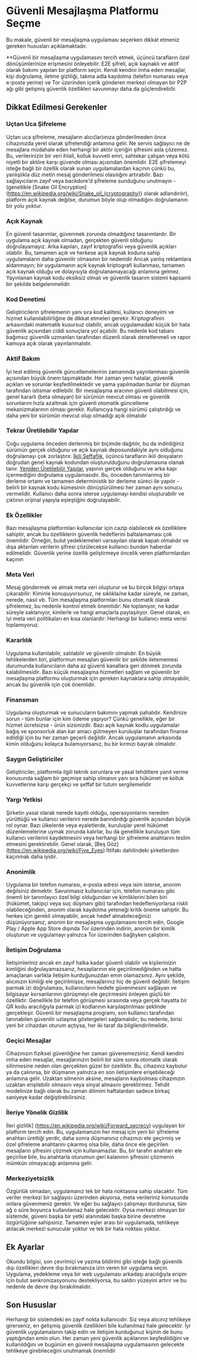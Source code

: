 # Güvenli Mesajlaşma Platformu Seçme

Bu makale, güvenli bir mesajlaşma uygulaması seçerken dikkat etmeniz gereken hususları açıklamaktadır.

**Güvenli bir mesajlaşma uygulamasını tercih etmek, üçüncü tarafların özel dönüşümlerinize erişmesini önleyebilir. E2E şifreli, açık kaynaklı ve aktif olarak bakımı yapılan bir platform seçin. Kendi kendini imha eden mesajlar, kişi doğrulama, iletme gizliliği, takma adla kaydolma (telefon numarası veya e-posta yerine) ve Tor üzerinden içerik gönderen merkezi olmayan bir P2P ağı gibi gelişmiş güvenlik özellikleri savunmayı daha da güçlendirebilir.

## Dikkat Edilmesi Gerekenler

### Uçtan Uca Şifreleme
Uçtan uca şifreleme, mesajların alıcı(lar)ınıza gönderilmeden önce cihazınızda yerel olarak şifrelendiği anlamına gelir. Ne servis sağlayıcı ne de mesajlara müdahale eden herhangi bir aktör içeriğin şifresini asla çözemez. Bu, verilerinizin bir veri ihlali, kolluk kuvveti emri, sahtekar çalışan veya kötü niyetli bir aktöre karşı güvende olması açısından önemlidir. E2E şifrelemeyi isteğe bağlı bir özellik olarak sunan uygulamalardan kaçının çünkü bu, yanlışlıkla düz metin mesaj gönderilmesi olasılığını artırabilir. Bazı sağlayıcıların zayıf veya backdore'd şifreleme sunduğunu unutmayın - (genellikle [Snake Oil Encryption] (https://en.wikipedia.org/wiki/Snake_oil_(cryptography)) olarak adlandırılır), platform açık kaynak değilse, durumun böyle olup olmadığını doğrulamanın bir yolu yoktur.

### Açık Kaynak
En güvenli tasarımlar, güvenmek zorunda olmadığınız tasarımlardır. Bir uygulama açık kaynak olmadan, gerçekten güvenli olduğunu doğrulayamayız. Arka kapıları, zayıf kriptografisi veya güvenlik açıkları olabilir. Bu, tamamen açık ve herkese açık kaynak koduna sahip uygulamaların daha güvenilir olmasının bir nedenidir Ancak yanlış reklamlara aldanmayın; bir uygulamanın açık kaynak kriptografi kullanması, tamamen açık kaynak olduğu ve dolayısıyla doğrulanamayacağı anlamına gelmez. Yayınlanan kaynak kodu eksiksiz olmalı ve güvenlik tasarım sistemi kapsamlı bir şekilde belgelenmelidir.

### Kod Denetimi
Geliştiricilerin şifrelemenin yanı sıra kod kalitesi, kullanıcı deneyimi ve hizmet kullanılabilirliğine de dikkat etmeleri gerekir. Kriptografinin arkasındaki matematik kusursuz olabilir, ancak uygulamadaki küçük bir hata güvenlik açısından ciddi sonuçlara yol açabilir. Bu nedenle kod tabanı bağımsız güvenlik uzmanları tarafından düzenli olarak denetlenmeli ve rapor kamuya açık olarak yayınlanmalıdır.

### Aktif Bakım
İyi test edilmiş güvenlik güncellemelerinin zamanında yayınlanması güvenlik açısından büyük önem taşımaktadır.  Her zaman yeni hatalar, güvenlik açıkları ve sorunlar keşfedilmektedir ve yama yapılmadan bunlar bir düşman tarafından istismar edilebilir.  Bir mesajlaşma aracının güvenli olabilmesi için, genel kararlı (beta olmayan) bir sürümün mevcut olması ve güvenlik sorunlarını hızla azaltmak için güvenli otomatik güncelleme mekanizmalarının olması gerekir. Kullanıcıya hangi sürümü çalıştırdığı ve daha yeni bir sürümün mevcut olup olmadığı açık olmalıdır

### Tekrar Üretilebilir Yapılar
Çoğu uygulama önceden derlenmiş bir biçimde dağıtılır, bu da indirdiğiniz sürümün gerçek olduğunu ve açık kaynak deposundakiyle aynı olduğunu doğrulamayı çok zorlaştırır.  [İkili Şeffaflık](https://wiki.mozilla.org/Security/Binary_Transparency), üçüncü tarafların ikili dosyaların doğrudan genel kaynak kodundan oluşturulduğunu doğrulamasına olanak tanır. [Yeniden Üretilebilir Yapılar](https://reproducible-builds.org), yapının gerçek olduğunu ve arka kapı içermediğini doğrulama uygulamasıdır. Bu, önceden tanımlanmış bir derleme ortamı ve tamamen deterministik bir derleme süreci ile yapılır - belirli bir kaynak kodu kümesinin dönüştürülmesi her zaman aynı sonucu vermelidir. Kullanıcı daha sonra isterse uygulamayı kendisi oluşturabilir ve çıktının orijinal yapıyla eşleştiğini doğrulayabilir.

### Ek Özellikler
Bazı mesajlaşma platformları kullanıcılar için cazip olabilecek ek özelliklere sahiptir, ancak bu özelliklerin güvenlik hedeflerini baltalamaması çok önemlidir. Örneğin, bulut yedeklemeleri varsayılan olarak kapalı olmalıdır ve dışa aktarılan verilerin şifresi çözülecekse kullanıcı bundan haberdar edilmelidir. Güvenlik yerine özellik geliştirmeye öncelik veren platformlardan kaçının

### Meta Veri
Mesaj göndermek ve almak meta veri oluşturur ve bu birçok bilgiyi ortaya çıkarabilir: Kiminle konuşuyorsunuz, ne sıklıkla/ne kadar süreyle, ne zaman, nerede, nasıl vb. Tüm mesajlaşma platformları bunu otomatik olarak şifrelemez, bu nedenle kontrol etmek önemlidir: Ne toplanıyor, ne kadar süreyle saklanıyor, kimlerle ve hangi amaçlarla paylaşılıyor. Genel olarak, en iyi meta veri politikaları en kısa olanlardır: Herhangi bir kullanıcı meta verisi toplamıyoruz.

### Kararlılık
Uygulama kullanılabilir, satılabilir ve güvenilir olmalıdır.  En büyük tehlikelerden biri, platformun mesajları güvenilir bir şekilde iletememesi durumunda kullanıcıların daha az güvenli kanallara geri dönmek zorunda kalabilmesidir.  Bazı küçük mesajlaşma hizmetleri sağlam ve güvenilir bir mesajlaşma platformu oluşturmak için gereken kaynaklara sahip olmayabilir, ancak bu güvenlik için çok önemlidir.

### Finansman
Uygulama oluşturmak ve sunucuların bakımını yapmak pahalıdır. Kendinize sorun - tüm bunlar için kim ödeme yapıyor? Çünkü genellikle, eğer bir hizmet ücretsizse - ürün sizsinizdir. Bazı açık kaynak kodlu uygulamalar bağış ve sponsorluk alan kar amacı gütmeyen kuruluşlar tarafından finanse edildiği için bu her zaman geçerli değildir.  Ancak uygulamanın arkasında kimin olduğunu kolayca bulamıyorsanız, bu bir kırmızı bayrak olmalıdır.

### Saygın Geliştiriciler
Geliştiriciler, platformla ilgili teknik sorunlara ve yasal tehditlere yanıt verme konusunda sağlam bir geçmişe sahip olmanın yanı sıra hükümet ve kolluk kuvvetlerine karşı gerçekçi ve şeffaf bir tutum sergilemelidir


### Yargı Yetkisi 
Şirketin yasal olarak nerede kayıtlı olduğu, operasyonlarını nereden yürüttüğü ve kullanıcı verilerini nerede barındırdığı güvenlik açısından büyük rol oynar. Bazı ülkelerde veya eyaletlerde, kuruluşlar yerel hükümet düzenlemelerine uymak zorunda kalırlar, bu da genellikle kuruluşun tüm kullanıcı verilerini kaydetmesini veya herhangi bir şifreleme anahtarını teslim etmesini gerektirebilir. Genel olarak, [Beş Göz] (https://en.wikipedia.org/wiki/Five_Eyes) İttifakı dahilindeki şirketlerden kaçınmak daha iyidir.

### Anonimlik
Uygulama bir telefon numarası, e-posta adresi veya isim isterse, anonim değilsiniz demektir.  Savunmasız kullanıcılar için, telefon numarası gibi önemli bir tanımlayıcı özel bilgi olduğundan ve kimliklerini bilen biri (hükümet, takipçi veya suç düşmanı gibi) tarafından hedefleniyorlarsa riskli olabileceğinden, anonim olarak kaydolma yeteneği kritik öneme sahiptir. Bu herkes için gerekli olmayabilir, ancak hedef alınabileceğinizi düşünüyorsanız, anonim bir mesajlaşma uygulamasını tercih edin, Google Play / Apple App Store dışında Tor üzerinden indirin, anonim bir kimlik oluşturun ve uygulamayı yalnızca Tor üzerinden bağlıyken çalıştırın.

### İletişim Doğrulama
İletişimleriniz ancak en zayıf halka kadar güvenli olabilir ve kişilerinizin kimliğini doğrulayamazsanız, hesaplarının ele geçirilmediğinden ve hatta amaçlanan varlıkla iletişim kurduğunuzdan emin olamazsınız. Aynı şekilde, alıcınızın kimliği ele geçirilmişse, mesajlarınız hiç de güvenli değildir. İletişim parmak izi doğrulaması, kullanıcıların hedefe güvenmesini sağlayan ve bilgisayar korsanlarının görüşmeyi ele geçirmesini önleyen güçlü bir özelliktir. Genellikle bir telefon görüşmesi sırasında veya gerçek hayatta bir QR kodu aracılığıyla parmak izi kodlarının karşılaştırılması şeklinde gerçekleşir. Güvenli bir mesajlaşma programı, son kullanıcı tarafından tanınabilen güvenilir uzlaşma göstergeleri sağlamalıdır; bu nedenle, birisi yeni bir cihazdan oturum açtıysa, her iki taraf da bilgilendirilmelidir.

### Geçici Mesajlar
Cihazınızın fiziksel güvenliğine her zaman güvenemezsiniz. Kendi kendini imha eden mesajlar, mesajlarınızın belirli bir süre sonra otomatik olarak silinmesine neden olan gerçekten güzel bir özelliktir. Bu, cihazınız kaybolur ya da çalınırsa, bir düşmanın yalnızca en son iletişimlere erişebileceği anlamına gelir. Uzaktan silmenin aksine, mesajların kaybolması cihazınızın uzaktan erişilebilir olmasını veya sinyal almasını gerektirmez. Tehdit modelinize bağlı olarak bu zaman dilimini haftalardan sadece birkaç saniyeye kadar değiştirebilirsiniz.

### İleriye Yönelik Gizlilik
İleri gizlilik] (https://en.wikipedia.org/wiki/Forward_secrecy) uygulayan bir platform tercih edin. Bu, uygulamanızın her mesaj için yeni bir şifreleme anahtarı ürettiği yerdir, daha sonra düşmanınız cihazınızı ele geçirmiş ve özel şifreleme anahtarını çıkarmış olsa bile, daha önce ele geçirilen mesajların şifresini çözmek için kullanamazlar. Bu, bir tarafın anahtarı ele geçirilse bile, bu anahtarla oturumun geri kalanının şifresini çözmenin mümkün olmayacağı anlamına gelir.

### Merkeziyetsizlik
Özgürlük olmadan, uygulamanız tek bir hata noktasına sahip olacaktır. Tüm veriler merkezi bir sağlayıcı üzerinden akıyorsa, meta verileriniz konusunda onlara güvenmeniz gerekir. Ve eğer bu sağlayıcı çalışmayı durdurursa, tüm ağ o süre boyunca kullanılamaz hale gelecektir. Oysa merkezi olmayan bir sistemde, güveni başka bir yetki alanındaki başka birine devretme özgürlüğüne sahipsiniz. Tamamen eşler arası bir uygulamada, tehlikeye atılacak merkezi sunucular yoktur ve tek bir hata noktası yoktur.

## Ek Ayarlar
Okundu bilgisi, son çevrimiçi ve yazma bildirimi gibi isteğe bağlı güvenlik dışı özellikleri devre dışı bırakmanıza izin veren bir uygulama seçin. Uygulama, yedekleme veya bir web uygulaması arkadaşı aracılığıyla erişim için bulut senkronizasyonunu destekliyorsa, bu saldırı yüzeyini artırır ve bu nedenle de devre dışı bırakılmalıdır.

## Son Hususlar
Herhangi bir sistemdeki en zayıf nokta kullanıcıdır. Siz veya alıcınız tehlikeye girerseniz, en gelişmiş güvenlik özellikleri bile kullanılmaz hale gelecektir. İyi güvenlik uygulamalarını takip edin ve iletişim kurduğunuz kişinin de bunu yaptığından emin olun. Her zaman yeni güvenlik açıklarının keşfedildiğini ve kullanıldığını ve bugünün en güvenli mesajlaşma uygulamasının gelecekte tehlikeye girebileceğini unutmamak önemlidir

